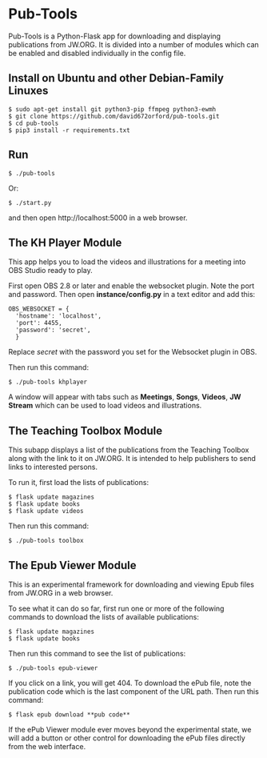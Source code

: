 # Pub-Tools

Pub-Tools is a Python-Flask app for downloading and displaying publications from
JW.ORG. It is divided into a number of modules which can be enabled and
disabled individually in the config file.

## Install on Ubuntu and other Debian-Family Linuxes

    $ sudo apt-get install git python3-pip ffmpeg python3-ewmh
    $ git clone https://github.com/david672orford/pub-tools.git
    $ cd pub-tools
    $ pip3 install -r requirements.txt

## Run

    $ ./pub-tools

Or:

    $ ./start.py

and then open http://localhost:5000 in a web browser.

## The KH Player Module

This app helps you to load the videos and illustrations for a meeting into OBS
Studio ready to play.

First open OBS 2.8 or later and enable the websocket plugin. Note the port
and password. Then open **instance/config.py** in a text editor and add
this:

    OBS_WEBSOCKET = {
      'hostname': 'localhost',
      'port': 4455,
      'password': 'secret',
      }

Replace *secret* with the password you set for the Websocket plugin in OBS.

Then run this command:

    $ ./pub-tools khplayer

A window will appear with tabs such as **Meetings**, **Songs**,
**Videos**, **JW Stream** which can be used to load videos and illustrations.

## The Teaching Toolbox Module

This subapp displays a list of the publications from the Teaching Toolbox
along with the link to it on JW.ORG. It is intended to help publishers
to send links to interested persons.

To run it, first load the lists of publications:

    $ flask update magazines
    $ flask update books
    $ flask update videos

Then run this command:

    $ ./pub-tools toolbox

## The Epub Viewer Module

This is an experimental framework for downloading and viewing Epub files
from JW.ORG in a web browser.

To see what it can do so far, first run one or more of the following commands
to download the lists of available publications:

    $ flask update magazines
    $ flask update books

Then run this command to see the list of publications:

    $ ./pub-tools epub-viewer

If you click on a link, you will get 404. To download the ePub file, note the
publication code which is the last component of the URL path. Then run this
command:

    $ flask epub download **pub code**

If the ePub Viewer module ever moves beyond the experimental state, we will
add a button or other control for downloading the ePub files directly from
the web interface.

